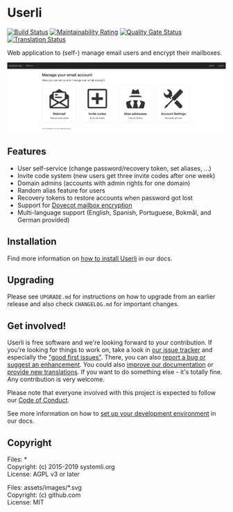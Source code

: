 # Userli

[![Build Status](https://travis-ci.org/systemli/userli.svg?branch=master)](https://travis-ci.org/systemli/userli)
[![Maintainability Rating](https://sonarcloud.io/api/project_badges/measure?project=systemli_userli&metric=sqale_rating)](https://sonarcloud.io/dashboard?id=systemli_userli) [![Quality Gate Status](https://sonarcloud.io/api/project_badges/measure?project=systemli_userli&metric=alert_status)](https://sonarcloud.io/dashboard?id=systemli_userli)
[![Translation Status](https://hosted.weblate.org/widgets/userli/-/svg-badge.svg)](https://hosted.weblate.org/widgets/userli/-/svg-badge.svg)

Web application to (self-) manage email users and encrypt their mailboxes.

![index](hugo/static/images/index.png)

## Features

* User self-service (change password/recovery token, set aliases, ...)
* Invite code system (new users get three invite codes after one week)
* Domain admins (accounts with admin rights for one domain)
* Random alias feature for users
* Recovery tokens to restore accounts when password got lost
* Support for [Dovecot mailbox encryption](https://wiki.dovecot.org/Plugins/MailCrypt)
* Multi-language support (English, Spanish, Portuguese, Bokmål, and German provided)

## Installation

Find more information on [how to install Userli](https://systemli.github.io/userli/getting-started/) in
our docs.

## Upgrading

Please see `UPGRADE.md` for instructions on how to upgrade from an earlier
release and also check `CHANGELOG.md` for important changes.

## Get involved!

Userli is free software and we're looking forward to your contribution.
If you're looking for things to work on, take a look in
[our issue tracker](https://github.com/systemli/userli/issues) and especially
the ["good first
issues"](https://github.com/systemli/userli/labels/good%20first%20issue).
There, you can also [report a bug or suggest an enhancement](https://github.com/systemli/userli/issues/new).
You could also [improve our documentation](https://github.com/systemli/userli/blob/master/hugo/content/_index.md) or [provide new
translations](https://hosted.weblate.org/engage/userli/).
If you want to do  something else - it's totally fine. Any contribution is very welcome.

Please note that everyone involved with this project is expected to follow our
[Code of Conduct](https://systemli.github.io/userli/development/code_of_conduct/).

See more information on how to [set up your development
environment](https://systemli.github.io/userli/development/)
in our docs.

## Copyright

Files: *  
Copyright: (c) 2015-2019 systemli.org  
License: AGPL v3 or later  

Files: assets/images/*.svg  
Copyright: (c) github.com  
License: MIT

